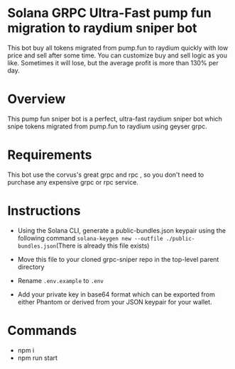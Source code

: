 # Solana GRPC Ultra-Fast pump fun migration to raydium sniper bot
This bot buy all tokens migrated from pump.fun to raydium quickly with low price and sell after some time. You can customize buy and sell logic as you like.
Sometimes it will lose, but the average profit is more than 130% per day.
# Overview
This pump fun sniper bot is a perfect, ultra-fast raydium sniper bot which snipe tokens migrated from pump.fun to raydium using geyser grpc.

# Requirements
This bot use the corvus's great grpc and rpc , so you don't need to purchase any expensive grpc or rpc service.

# Instructions
- Using the Solana CLI, generate a public-bundles.json keypair using the following command
`solana-keygen new --outfile ./public-bundles.json`(There is already this file exists)

- Move this file to your cloned grpc-sniper repo in the top-level parent directory
- Rename `.env.example` to `.env`
- Add your private key in base64 format which can be exported from either Phantom or derived from your JSON keypair for your wallet.

# Commands
- npm i
- npm run start
